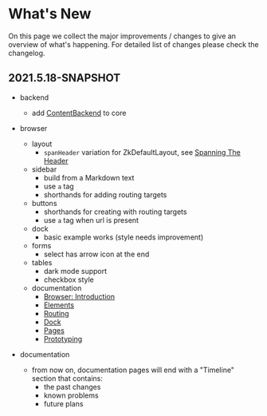 
# What's New

On this page we collect the major improvements / changes to give an overview of what's happening. For detailed list of
changes please check the changelog.

## 2021.5.18-SNAPSHOT

* backend
    * add [ContentBackend](/src/jvmMain/kotlin/zakadabar/stack/backend/custom/ContentBackend.kt) to core
    
* browser
    * layout
        * `spanHeader` variation for ZkDefaultLayout,
          see [Spanning The Header](./guides/browser/structure/Layout.md#Spanning-the-Header)
    * sidebar      
        * build from a Markdown text
        * use `a` tag
        * shorthands for adding routing targets
    * buttons
        * shorthands for creating with routing targets
        * use `a` tag when url is present
    * dock
        * basic example works (style needs improvement)
    * forms
        * select has arrow icon at the end
    * tables
        * dark mode support
        * checkbox style
    * documentation
        * [Browser: Introduction](./guides/browser/Introdution.md)
        * [Elements](./guides/browser/structure/Elements.md)
        * [Routing](./guides/browser/structure/Routing.md)
        * [Dock](./guides/browser/builtin/Dock.md)  
        * [Pages](./guides/browser/builtin/Pages.md)
        * [Prototyping](./guides/browser/util/Prototyping.md)

* documentation
    * from now on, documentation pages will end with a "Timeline" section that contains:
        * the past changes
        * known problems
        * future plans